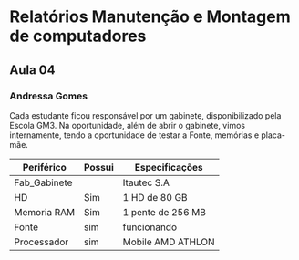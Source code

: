 # Relatórios Manutenção e Montagem de computadores 
## Aula 04 
### Andressa Gomes
Cada estudante ficou responsável por um gabinete, disponibilizado pela Escola GM3. Na oportunidade, além de abrir o gabinete, vimos internamente, tendo a oportunidade de testar a Fonte, memórias e placa-mãe. 

Periférico         | Possui  | Especificações
-------------------| ------- | -------------
Fab_Gabinete       |         | Itautec S.A
HD                 | Sim     |1 HD de 80 GB
Memoria RAM        | Sim     | 1 pente de 256 MB
Fonte              | sim     |funcionando
Processador        | sim     | Mobile AMD ATHLON